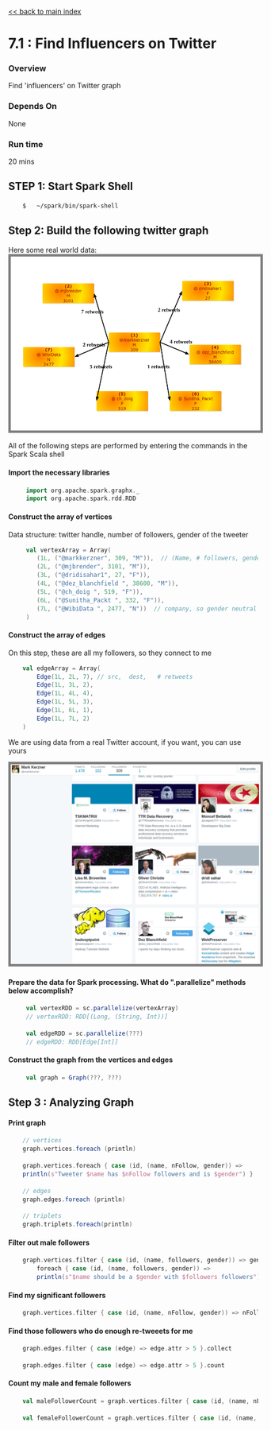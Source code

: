<link rel='stylesheet' href='../assets/css/main.css'/>

[<< back to main index](../../README.md)

7.1 : Find Influencers on Twitter
================================

### Overview
Find 'influencers' on Twitter graph

### Depends On
None

### Run time
20 mins


## STEP 1: Start Spark Shell
```bash
    $   ~/spark/bin/spark-shell
```

## Step 2: Build the following twitter graph
Here some real world data:
<img src="../assets/images/7.1a.png" style="border: 5px solid grey; max-width:100%;"/>

All of the following steps are performed by entering the commands in the Spark Scala shell

#### Import the necessary libraries
```scala
     import org.apache.spark.graphx._
     import org.apache.spark.rdd.RDD
```

#### Construct the array of vertices

 Data structure: twitter handle, number of followers, gender of the tweeter
```scala
     val vertexArray = Array(
        (1L, ("@markkerzner", 309, "M")),  // (Name, # followers, gender)
        (2L, ("@mjbrender", 3101, "M")),
        (3L, ("@dridisahar1", 27, "F")),
        (4L, ("@dez_blanchfield ", 38600, "M")),
        (5L, ("@ch_doig ", 519, "F")),
        (6L, ("@Sunitha_Packt ", 332, "F")),
        (7L, ("@WibiData ", 2477, "N"))  // company, so gender neutral
     )
```

####  Construct the array of edges

On this step, these are all my followers, so they connect to me
```scala
    val edgeArray = Array(
        Edge(1L, 2L, 7), // src,  dest,   # retweets
        Edge(1L, 3L, 2),
        Edge(1L, 4L, 4),
        Edge(1L, 5L, 3),
        Edge(1L, 6L, 1),
        Edge(1L, 7L, 2)
    )
```

We are using data from a real Twitter account, if you want, you can use yours

<img src="../assets/images/7.1-twitter.png" style="border: 5px solid grey; max-width:100%;"/>

#### Prepare the data for Spark processing. What do ".parallelize" methods below accomplish?

```scala
     val vertexRDD = sc.parallelize(vertexArray)
     // vertexRDD: RDD[(Long, (String, Int))]

     val edgeRDD = sc.parallelize(???)
     // edgeRDD: RDD[Edge[Int]]
```


#### Construct the graph from the vertices and edges
```scala
     val graph = Graph(???, ???)
```

## Step 3 : Analyzing Graph
#### Print graph
```scala
    // vertices
    graph.vertices.foreach (println)

    graph.vertices.foreach { case (id, (name, nFollow, gender)) =>
    println(s"Tweeter $name has $nFollow followers and is $gender") }

    // edges
    graph.edges.foreach (println)

    // triplets
    graph.triplets.foreach(println)
```

#### Filter out male followers
```scala
    graph.vertices.filter { case (id, (name, followers, gender)) => gender != "M" }.collect.
        foreach { case (id, (name, followers, gender)) =>
        println(s"$name should be a $gender with $followers followers") }
```

#### Find my significant followers
```scala
    graph.vertices.filter { case (id, (name, nFollow, gender)) => nFollow > 1000 }.collect
```
#### Find those followers who do enough re-tweeets for me
```scala
    graph.edges.filter { case (edge) => edge.attr > 5 }.collect

    graph.edges.filter { case (edge) => edge.attr > 5 }.count
```

#### Count my male and female followers
```scala
    val maleFollowerCount = graph.vertices.filter { case (id, (name, nFollow, gender)) => gender == "M" }.count

    val femaleFollowerCount = graph.vertices.filter { case (id, (name, nFollow, gender)) => gender == "F" }.count
```



